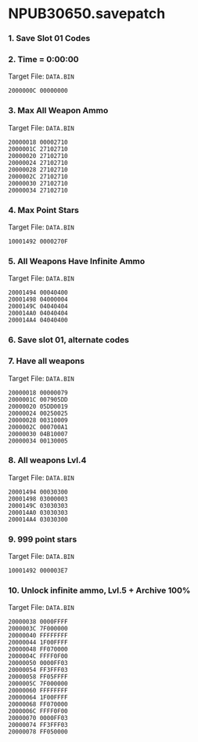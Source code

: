 # NPUB30650.savepatch

### 1. Save Slot 01 Codes
### 2. Time = 0:00:00

Target File: `DATA.BIN`

```
2000000C 00000000
```

### 3. Max All Weapon Ammo

Target File: `DATA.BIN`

```
20000018 00002710
2000001C 27102710
20000020 27102710
20000024 27102710
20000028 27102710
2000002C 27102710
20000030 27102710
20000034 27102710
```

### 4. Max Point Stars

Target File: `DATA.BIN`

```
10001492 0000270F
```

### 5. All Weapons Have Infinite Ammo

Target File: `DATA.BIN`

```
20001494 00040400
20001498 04000004
2000149C 04040404
200014A0 04040404
200014A4 04040400
```

### 6. Save slot 01, alternate codes
### 7. Have all weapons

Target File: `DATA.BIN`

```
20000018 00000079
2000001C 007905DD
20000020 05DD0019
20000024 00250025
20000028 00310009
2000002C 000700A1
20000030 04B10007
20000034 00130005
```

### 8. All weapons Lvl.4

Target File: `DATA.BIN`

```
20001494 00030300
20001498 03000003
2000149C 03030303
200014A0 03030303
200014A4 03030300
```

### 9. 999 point stars

Target File: `DATA.BIN`

```
10001492 000003E7
```

### 10. Unlock infinite ammo, Lvl.5 + Archive 100%

Target File: `DATA.BIN`

```
20000038 0000FFFF
2000003C 7F000000
20000040 FFFFFFFF
20000044 1F00FFFF
20000048 FF070000
2000004C FFFF0F00
20000050 0000FF03
20000054 FF3FFF03
20000058 FF05FFFF
2000005C 7F000000
20000060 FFFFFFFF
20000064 1F00FFFF
20000068 FF070000
2000006C FFFF0F00
20000070 0000FF03
20000074 FF3FFF03
20000078 FF050000
```

